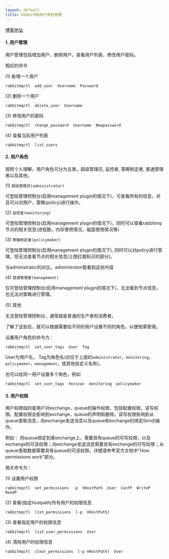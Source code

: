 ```yaml
---
layout: default
title: RabbitMQ用户角色管理
---
```


[博客地址](https://my.oschina.net/hncscwc/blog/262246?p=)

#### 1. 用户管理

用户管理包括增加用户，删除用户，查看用户列表，修改用户密码。

相应的命令

(1) 新增一个用户

	rabbitmqctl  add_user  Username  Password

(2) 删除一个用户

	rabbitmqctl  delete_user  Username

(3) 修改用户的密码

	rabbitmqctl  change_password  Username  Newpassword

(4) 查看当前用户列表

	rabbitmqctl  list_users

#### 2. 用户角色

按照个人理解，用户角色可分为五类，超级管理员, 监控者, 策略制定者, 普通管理者以及其他。

(1) `超级管理员(administrator)`

可登陆管理控制台(启用management plugin的情况下)，可查看所有的信息，并且可以对用户，策略(policy)进行操作。

(2) `监控者(monitoring)`

可登陆管理控制台(启用management plugin的情况下)，同时可以查看rabbitmq节点的相关信息(进程数，内存使用情况，磁盘使用情况等)

(3) `策略制定者(policymaker)`

可登陆管理控制台(启用management plugin的情况下), 同时可以对policy进行管理。但无法查看节点的相关信息(上图红框标识的部分)。

与administrator的对比，administrator能看到这些内容

(4) `普通管理者(management)`

仅可登陆管理控制台(启用management plugin的情况下)，无法看到节点信息，也无法对策略进行管理。

(5) 其他

无法登陆管理控制台，通常就是普通的生产者和消费者。

了解了这些后，就可以根据需要给不同的用户设置不同的角色，以便按需管理。

设置用户角色的命令为：

	rabbitmqctl  set_user_tags  User  Tag

User为用户名， Tag为角色名(对应于上面的`administrator`，`monitoring`，`policymaker`，`management`，或其他自定义名称)。

也可以给同一用户设置多个角色，例如

	rabbitmqctl  set_user_tags  hncscwc  monitoring  policymaker

#### 3. 用户权限

用户权限指的是用户对exchange，queue的操作权限，包括配置权限，读写权限。配置权限会影响到exchange，queue的声明和删除。读写权限影响到从queue里取消息，向exchange发送消息以及queue和exchange的绑定(bind)操作。

例如： 将queue绑定到某exchange上，需要具有queue的可写权限，以及exchange的可读权限；向exchange发送消息需要具有exchange的可写权限；从queue里取数据需要具有queue的可读权限。详细请参考官方文档中"How permissions work"部分。

相关命令为：

(1) 设置用户权限

	rabbitmqctl  set_permissions  -p  VHostPath  User  ConfP  WriteP  ReadP

(2) 查看(指定hostpath)所有用户的权限信息

	rabbitmqctl  list_permissions  [-p  VHostPath]

(3) 查看指定用户的权限信息

	rabbitmqctl  list_user_permissions  User

(4)  清除用户的权限信息

	rabbitmqctl  clear_permissions  [-p VHostPath]  User